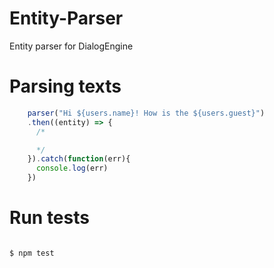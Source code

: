 # Entity-Parser
Entity parser for DialogEngine

# Parsing texts

```js
    parser("Hi ${users.name}! How is the ${users.guest}")
    .then((entity) => {
      /*

      */
    }).catch(function(err){
      console.log(err)
    })
```

# Run tests

```bash

$ npm test

```